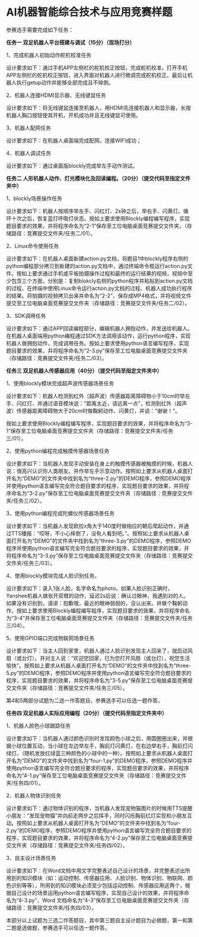 # AI机器智能综合技术与应用竞赛样题 


参赛选手需要完成如下任务：

**任务一  双足机器人平台搭建与调试（15分）（现场打分）**

1、完成机器人初始动作舵机校准任务

设计要求如下：通过手机APP左侧栏的舵机校正按钮，完成舵机校准，打开手机APP左侧栏的舵机校正按钮，进入界面对机器人进行微调完成舵机校正。最后让机器人执行getup动作并能够全部完成且不摔倒。

2、机器人连接HDMI显示器、无线键鼠任务

设计要求如下：将无线键鼠连接至机器人，用HDMI先连接机器人和显示器，长按机器人胸口按钮使其开机，开机成功并且无线键鼠可使用。

3、机器人配网任务

设计要求如下：在机器人桌面端完成配网，连接WIFI成功；

4、机器人调试任务

设计要求如下：通过桌面版blockly完成举左手动作测试。

**任务二  人形机器人动作、灯光模块化及回读编程。（20分）（提交代码至指定文件夹中）**

1、blockly场景操作任务

设计要求如下：机器人按顺序举左手、闪红灯、2s钟之后，举右手、闪黄灯。循环十次之后，恢复蓝灯呼吸灯状态。按如上要求使用Blockly编程编写程序，实现题目要求的效果，并将程序命名为“2-1”保存至工位电脑桌面竞赛提交文件夹，（存储路径：竞赛提交文件夹/任务二/01）。

2、Linux命令使用任务

设计要求如下：在机器人桌面新建action.py文档，将题目1中blockly程序右侧的python编程部分拷贝到新建的action.py文档中，通过终端命令框运行action.py文件。按如上要求通过手机或平板拍摄操作过程和最终的运行结果的视频，视频中至少包含三个方面，分别是：复制blokcly右侧的python程序并粘贴到action.py文档的过程、在终端中使用Linux命令运行action.py文档的过程、机器人成功执行程序的结果。将拍摄的视频拷贝出来并命名为“2-2”，保存成MP4格式，并将视频文件提交至工位电脑桌面竞赛提交文件夹（存储路径：竞赛提交文件夹/任务二/02）。

3、SDK调用任务

设计要求如下：通过APP回读编程部分，编辑机器人拥抱动作，并发送给机器人。在机器人桌面端用python编程通过SDK方法调用该动作，运行python程序，实现机器人做拥抱动作，完成调用任务。按如上要求使用python语言编写程序，实现题目要求的效果，并将程序命名为“2-3.py”保存至工位电脑桌面竞赛提交文件夹（存储路径：竞赛提交文件夹/任务二/03）。

**任务三  双足机器人传感器应用（40分）（提交代码至指定文件夹中）**

1、使用blockly模块完成超声波传感器场景任务

设计要求如下：机器人检测到红外（超声波）传感器距离障碍物小于10cm时举左手、闪红灯、并通过语音模块说：“距离太近，请远离一点”，检测到红外（超声波）传感器距离障碍物大于20cm时做鞠躬动作、闪黄灯，并说：“谢谢！”。

按如上要求使用Blockly编程编写程序，实现题目要求的效果，并将程序命名为“3-1”保存至工位电脑桌面竞赛提交文件夹（存储路径：竞赛提交文件夹/任务三/01）。

2、使用python编程完成触摸传感器场景任务

设计要求如下：当机器人发现手动安装在身上的触摸传感器被触摸的时候，机器人说：很高兴认识你人类朋友。并作举左手示意动作。按照如上要求从机器人桌面打开名为“DEMO”的文件夹中找到名为“three-2.py”的DEMO程序，参照DEMO程序并使用python语言编写完全符合题目要求的程序，实现题目要求的效果，并将程序命名为“3-2.py”保存至工位电脑桌面竞赛提交文件夹（存储路径：竞赛提交文件夹/任务三/02）。

3、使用python编程完成陀螺仪传感器场景任务

设计要求如下：当机器人发现欧拉x角大于140度时做相应的朝后爬起动作，并通过TTS播报：“哎呀，不小心摔倒了，没有人看到吧。”。按照如上要求从机器人桌面打开名为“DEMO”的文件夹中找到名为“three-3.py”的DEMO程序，参照DEMO程序并使用python语言编写完全符合题目要求的程序，实现题目要求的效果，并将程序命名为“3-3.py”保存至工位电脑桌面竞赛提交文件夹（存储路径：竞赛提交文件夹/任务三/03）。

4、使用blockly模块完成人脸识别任务。

设计要求如下：录入1张人脸，名字命名为photo。如果人脸识别正确时，Yanshee机器人做张开双臂的动作，延迟2s后说：确认过眼神，我遇到对的人。如果没有识别到，请讲：抱歉哦，最近的眼神弱弱的，没认出来。并做个鞠躬动作。按如上要求使用Blockly编程编写程序，实现题目要求的效果，并将程序命名为“3-4”并保存至工位电脑桌面竞赛提交文件夹（存储路径：竞赛提交文件夹/任务三/04）。

5、使用GPIO端口完成物联网场景任务

设计要求如下：当主人回到家里，机器人通过人脸识别发现主人回来了，就启动风扇（或台灯）。并对主人说：“欢迎您回家，已为您打开风扇（或台灯），祝您生活愉快”。按照如上要求从机器人桌面打开名为“DEMO”的文件夹中找到名为“three-5.py”的DEMO程序，参照DEMO程序并使用python语言编写完全符合题目要求的程序，实现题目要求的效果，并将程序命名为“3-5.py”保存至工位电脑桌面竞赛提交文件夹（存储路径：竞赛提交文件夹/任务三/05）。

第4和5两部分试题为二选一作答题目，参赛选手可以任选一题作答。

**任务四  双足机器人实际应用编程（20分）（提交代码至指定文件夹中）**

1、机器人颜色小球跟踪任务

设计要求如下：当机器人通过颜色识别时发现颜色小球之后，用圆圈圈出来，并根据小球位置互动，当小球在左边举左手，胸前灯闪黄灯，在右边举右手，胸前灯闪绿灯。（随机发放红绿蓝三种颜色的小球中的一种）。按照如上要求从机器人桌面打开名为“DEMO”的文件夹中找到名为“four-1.py”的DEMO程序，参照DEMO程序并使用python语言编写完全符合题目要求的程序，实现题目要求的效果，并将程序命名为“4-1.py”保存至工位电脑桌面竞赛提交文件夹（存储路径：竞赛提交文件夹/任务四/01）。

2、机器人物体识别任务

设计要求如下：通过物体识别的程序，当机器人发现宠物猫图片的时候用TTS提醒小朋友：“发现宠物猫”并向前走两步之后挥手，同时闪烁胸前红灯实现和小朋友互动。按照如上要求从机器人桌面打开名为“DEMO”的文件夹中找到名为“four-2.py”的DEMO程序，参照DEMO程序并使用python语言编写完全符合题目要求的程序，实现题目要求的效果，并将程序命名为“4-2.py”保存至工位电脑桌面竞赛提交文件夹（存储路径：竞赛提交文件夹/任务四/02）。

3、自主设计场景任务

设计要求如下：在Word文档中用文字完整表述自己设计的场景，并完整表述出所用到的知识模块（如：运动控制、传感器应用、人脸识别、物体识别、物联网、颜色识别等等），所用到的知识模块必须至少包括运动控制、传感器应用这两个，根据自己设计的场景运用python语言编写程序，实现自己设计的效果，并将程序命名为“4-3.py”、Word 文档命名为“4-3”保存至工位电脑桌面竞赛提交文件夹（存储路径：竞赛提交文件夹/任务四/03）。

本部分以上试题为三选二作答题目，其中第三题自主设计题目为必做题，第一和第二题是选做题，参赛选手可以任选一题作答。

